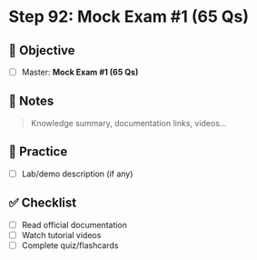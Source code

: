 # Step 92: Mock Exam #1 (65 Qs)

## 🎯 Objective
- [ ] Master: **Mock Exam #1 (65 Qs)**

## 📘 Notes
> Knowledge summary, documentation links, videos...

## 🧪 Practice
- [ ] Lab/demo description (if any)

## ✅ Checklist
- [ ] Read official documentation
- [ ] Watch tutorial videos
- [ ] Complete quiz/flashcards

